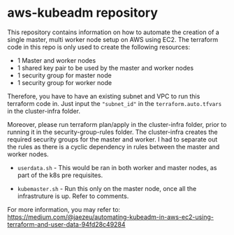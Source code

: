 # aws-kubeadm repository

This repository contains information on how to automate the creation of a single master, multi worker node setup on AWS using EC2. The terraform code in this repo is only used to create the following resources:

* 1 Master and worker nodes
* 1 shared key pair to be used by the master and worker nodes
* 1 security group for master node
* 1 security group for worker node

Therefore, you have to have an existing subnet and VPC to run this terraform code in. Just input the `"subnet_id"` in the `terraform.auto.tfvars` in the cluster-infra folder.

Moreover, please run terraform plan/apply in the cluster-infra folder, prior to running it in the security-group-rules folder. The cluster-infra creates the required security groups for the master and worker. I had to separate out the rules as there is a cyclic dependency in rules between the master and worker nodes.

* `userdata.sh` - This would be ran in both worker and master nodes, as part of the k8s pre requisites.

* `kubemaster.sh` - Run this only on the master node, once all the infrastruture is up. Refer to comments.


For more information, you may refer to: https://medium.com/@jaezeu/automating-kubeadm-in-aws-ec2-using-terraform-and-user-data-94fd28c49284
